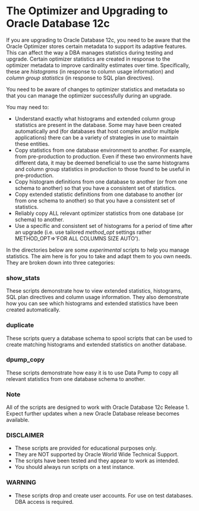 # The Optimizer and Upgrading to Oracle Database 12c

If you are upgrading to Oracle Database 12c, you need to be aware that the Oracle Optimizer stores certain metadata to support its adaptive features. This can affect the way a DBA manages statistics during testing and upgrade. Certain optimizer statistics are created in response to the optimizer metadata to improve cardinality estimates over time. Specifically, these are *histograms* (in response to column usage information) and *column group statistics* (in response to SQL plan directives).

You need to be aware of changes to optimizer statistics and metadata so that you can manage the optimizer successfully during an upgrade. 

You may need to:

*  Understand exactly what histograms and extended column group statistics are present in the database. Some may have been created automatically and (for databases that host complex and/or multiple applications) there can be a variety of strategies in use to maintain these entities.
*  Copy statistics from one database environment to another. For example, from pre-production to production. Even if these two environments have different data, it may be deemed beneficial to use the same histograms and column group statistics in production to those found to be useful in pre-production.
*  Copy histogram definitions from one database to another (or from one schema to another) so that you have a consistent set of statistics.
*  Copy extended statistic definitions from one database to another (or from one schema to another) so that you have a consistent set of statistics.
*  Reliably copy ALL relevant optimizer statistics from one database (or schema) to another.
*  Use a specific and consistent set of histograms for a period of time after an upgrade (i.e. use tailored *method_opt* settings rather METHOD_OPT=>'FOR ALL COLUMNS SIZE AUTO').

In the directories below are some *experimental* scripts to help you manage statistics. The aim here is for you to take and adapt them to you own needs. They are broken down into three categories:

### show_stats

These scripts demonstrate how to view extended statistics, histograms, SQL plan directives and column usage information. They also demonstrate how you can see which histograms and extended statistics have been created automatically.

### duplicate

These scripts query a database schema to spool scripts that can be used to create matching histograms and extended statistics on another database.

### dpump_copy

These scripts demonstrate how easy it is to use Data Pump to copy all relevant statistics from one database schema to another.

### Note

All of the scripts are designed to work with Oracle Database 12c Release 1. Expect further updates when a new Oracle Database release becomes available.

### DISCLAIMER

*  These scripts are provided for educational purposes only.
*  They are NOT supported by Oracle World Wide Technical Support.
*  The scripts have been tested and they appear to work as intended.
*  You should always run scripts on a test instance.

### WARNING

*  These scripts drop and create user accounts. For use on test databases. DBA access is required.
